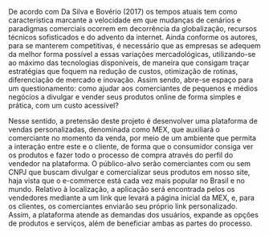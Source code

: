 
De acordo com Da Silva e Bovério (2017) os tempos atuais tem como característica marcante a velocidade em que mudanças de cenários e paradigmas comerciais ocorrem em decorrência da globalização, recursos técnicos sofisticados e do advento da internet. Ainda conforme os autores, para se manterem competitivas, é necessário que as empresas se adequem da melhor forma possível a essas variações mercadológicas, utilizando-se ao máximo das tecnologias disponíveis, de maneira que consigam traçar estratégias que foquem na redução de custos, otimização de rotinas, diferenciação de mercado e inovação. Assim sendo, abre-se espaço para um questionamento: como ajudar aos comerciantes de pequenos e médios negócios a divulgar e vender seus produtos online de forma simples e prática, com um custo acessível?

Nesse sentido, a pretensão deste projeto é desenvolver uma plataforma de vendas personalizadas, denominada como MEX, que auxiliará o comerciante no momento da venda, por meio de um ambiente que permita a interação entre este e o cliente, de forma que o consumidor consiga ver os produtos e fazer todo o processo de compra através do perfil do vendedor na plataforma. O público-alvo serão comerciantes com ou sem CNPJ que buscam divulgar e comercializar seus produtos em nosso site, haja vista que o e-commerce está cada vez mais popular no Brasil e no mundo. Relativo à localização, a aplicação será encontrada pelos os vendedores mediante a um link que levará a página inicial da MEX, e, para os clientes, os comerciantes enviarão seu próprio link personalizado.
Assim, a plataforma atende as demandas dos usuários, expande as opções de produtos e serviços, além de beneficiar ambas as partes do processo.



